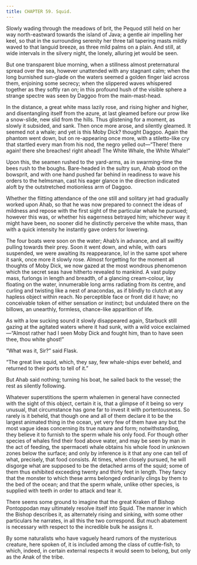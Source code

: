 ```yaml
---
title: CHAPTER 59. Squid.
---
```


Slowly wading through the meadows of brit, the Pequod still held on her way north-eastward towards the island of Java; a gentle air impelling her keel, so that in the surrounding serenity her three tall tapering masts mildly waved to that languid breeze, as three mild palms on a plain. And still, at wide intervals in the silvery night, the lonely, alluring jet would be seen.

But one transparent blue morning, when a stillness almost preternatural spread over the sea, however unattended with any stagnant calm; when the long burnished sun-glade on the waters seemed a golden finger laid across them, enjoining some secrecy; when the slippered waves whispered together as they softly ran on; in this profound hush of the visible sphere a strange spectre was seen by Daggoo from the main-mast-head.

In the distance, a great white mass lazily rose, and rising higher and higher, and disentangling itself from the azure, at last gleamed before our prow like a snow-slide, new slid from the hills. Thus glistening for a moment, as slowly it subsided, and sank. Then once more arose, and silently gleamed. It seemed not a whale; and yet is this Moby Dick? thought Daggoo. Again the phantom went down, but on re-appearing once more, with a stiletto-like cry that startled every man from his nod, the negro yelled out—“There! there again! there she breaches! right ahead! The White Whale, the White Whale!”

Upon this, the seamen rushed to the yard-arms, as in swarming-time the bees rush to the boughs. Bare-headed in the sultry sun, Ahab stood on the bowsprit, and with one hand pushed far behind in readiness to wave his orders to the helmsman, cast his eager glance in the direction indicated aloft by the outstretched motionless arm of Daggoo.

Whether the flitting attendance of the one still and solitary jet had gradually worked upon Ahab, so that he was now prepared to connect the ideas of mildness and repose with the first sight of the particular whale he pursued; however this was, or whether his eagerness betrayed him; whichever way it might have been, no sooner did he distinctly perceive the white mass, than with a quick intensity he instantly gave orders for lowering.

The four boats were soon on the water; Ahab’s in advance, and all swiftly pulling towards their prey. Soon it went down, and while, with oars suspended, we were awaiting its reappearance, lo! in the same spot where it sank, once more it slowly rose. Almost forgetting for the moment all thoughts of Moby Dick, we now gazed at the most wondrous phenomenon which the secret seas have hitherto revealed to mankind. A vast pulpy mass, furlongs in length and breadth, of a glancing cream-colour, lay floating on the water, innumerable long arms radiating from its centre, and curling and twisting like a nest of anacondas, as if blindly to clutch at any hapless object within reach. No perceptible face or front did it have; no conceivable token of either sensation or instinct; but undulated there on the billows, an unearthly, formless, chance-like apparition of life.

As with a low sucking sound it slowly disappeared again, Starbuck still gazing at the agitated waters where it had sunk, with a wild voice exclaimed—“Almost rather had I seen Moby Dick and fought him, than to have seen thee, thou white ghost!”

“What was it, Sir?” said Flask.

“The great live squid, which, they say, few whale-ships ever beheld, and returned to their ports to tell of it.”

But Ahab said nothing; turning his boat, he sailed back to the vessel; the rest as silently following.

Whatever superstitions the sperm whalemen in general have connected with the sight of this object, certain it is, that a glimpse of it being so very unusual, that circumstance has gone far to invest it with portentousness. So rarely is it beheld, that though one and all of them declare it to be the largest animated thing in the ocean, yet very few of them have any but the most vague ideas concerning its true nature and form; notwithstanding, they believe it to furnish to the sperm whale his only food. For though other species of whales find their food above water, and may be seen by man in the act of feeding, the spermaceti whale obtains his whole food in unknown zones below the surface; and only by inference is it that any one can tell of what, precisely, that food consists. At times, when closely pursued, he will disgorge what are supposed to be the detached arms of the squid; some of them thus exhibited exceeding twenty and thirty feet in length. They fancy that the monster to which these arms belonged ordinarily clings by them to the bed of the ocean; and that the sperm whale, unlike other species, is supplied with teeth in order to attack and tear it.

There seems some ground to imagine that the great Kraken of Bishop Pontoppodan may ultimately resolve itself into Squid. The manner in which the Bishop describes it, as alternately rising and sinking, with some other particulars he narrates, in all this the two correspond. But much abatement is necessary with respect to the incredible bulk he assigns it.

By some naturalists who have vaguely heard rumors of the mysterious creature, here spoken of, it is included among the class of cuttle-fish, to which, indeed, in certain external respects it would seem to belong, but only as the Anak of the tribe.